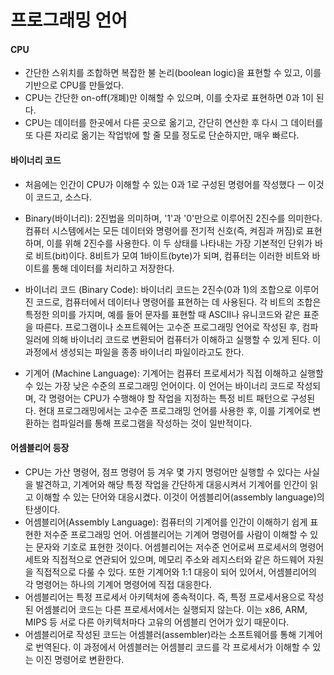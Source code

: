 # 프로그래밍 언어

#### CPU
- 간단한 스위치를 조합하면 복잡한 불 논리(boolean logic)을 표현할 수 있고, 이를 기반으로 CPU를 만들었다.
- CPU는 간단한 on-off(개폐)만 이해할 수 있으며, 이를 숫자로 표현하면 0과 1이 된다.
- CPU는 데이터를 한곳에서 다른 곳으로 옮기고, 간단히 연산한 후 다시 그 데이터를 또 다른 자리로 옮기는 작업밖에 할 줄 모를 정도로 단순하지만, 매우 빠르다.

#### 바이너리 코드
- 처음에는 인간이 CPU가 이해할 수 있는 0과 1로 구성된 명령어를 작성했다 ㅡ 이것이 코드고, 소스다.   
- Binary(바이너리): 2진법을 의미하며, '1'과 '0'만으로 이루어진 2진수를 의미한다. 컴퓨터 시스템에서는 모든 데이터와 명령어를 전기적 신호(즉, 켜짐과 꺼짐)로 표현하며, 이를 위해 2진수를 사용한다. 이 두 상태를 나타내는 가장 기본적인 단위가 바로 비트(bit)이다. 8비트가 모여 1바이트(byte)가 되며, 컴퓨터는 이러한 비트와 바이트를 통해 데이터를 처리하고 저장한다.

- 바이너리 코드 (Binary Code): 바이너리 코드는 2진수(0과 1)의 조합으로 이루어진 코드로, 컴퓨터에서 데이터나 명령어를 표현하는 데 사용된다. 각 비트의 조합은 특정한 의미를 가지며, 예를 들어 문자를 표현할 때 ASCII나 유니코드와 같은 표준을 따른다. 프로그램이나 소프트웨어는 고수준 프로그래밍 언어로 작성된 후, 컴파일러에 의해 바이너리 코드로 변환되어 컴퓨터가 이해하고 실행할 수 있게 된다. 이 과정에서 생성되는 파일을 종종 바이너리 파일이라고도 한다.

- 기계어 (Machine Language): 기계어는 컴퓨터 프로세서가 직접 이해하고 실행할 수 있는 가장 낮은 수준의 프로그래밍 언어이다. 이 언어는 바이너리 코드로 작성되며, 각 명령어는 CPU가 수행해야 할 작업을 지정하는 특정 비트 패턴으로 구성된다. 현대 프로그래밍에서는 고수준 프로그래밍 언어를 사용한 후, 이를 기계어로 변환하는 컴파일러를 통해 프로그램을 작성하는 것이 일반적이다.

#### 어셈블리어 등장
- CPU는 가산 명령어, 점프 명령어 등 겨우 몇 가지 명렁어만 실행할 수 있다는 사실을 발견하고, 기계어와 해당 특정 작업을 간단하게 대응시켜서 기계어를 인간이 읽고 이해할 수 있는 단어와 대응시켰다. 이것이 어셈블리어(assembly language)의 탄생이다. 
- 어셈블리어(Assembly Language): 컴퓨터의 기계어를 인간이 이해하기 쉽게 표현한 저수준 프로그래밍 언어. 어셈블리어는 기계어 명령어를 사람이 이해할 수 있는 문자와 기호로 표현한 것이다. 어셈블리어는 저수준 언어로써 프로세서의 명령어 세트와 직접적으로 연관되어 있으며, 메모리 주소와 레지스터와 같은 하드웨어 자원을 직접적으로 다룰 수 있다. 또한  기계어와 1:1 대응이 되어 있어서, 어셈블리어의 각 명령어는 하나의 기계어 명령어에 직접 대응한다. 
- 어셈블리어는 특정 프로세서 아키텍처에 종속적이다. 즉, 특정 프로세서용으로 작성된 어셈블리어 코드는 다른 프로세서에서는 실행되지 않는다. 이는 x86, ARM, MIPS 등 서로 다른 아키텍처마다 고유의 어셈블리 언어가 있기 때문이다.
- 어셈블리어로 작성된 코드는 어셈블러(assembler)라는 소프트웨어를 통해 기계어로 번역된다. 이 과정에서 어셈블러는 어셈블리 코드를 각 프로세서가 이해할 수 있는 이진 명령어로 변환한다.
